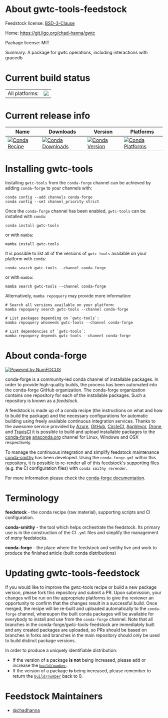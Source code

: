 About gwtc-tools-feedstock
==========================

Feedstock license: [BSD-3-Clause](https://github.com/conda-forge/gwtc-tools-feedstock/blob/main/LICENSE.txt)

Home: https://git.ligo.org/chad-hanna/gwtc

Package license: MIT

Summary: A package for gwtc operations, including interactions with gracedb

Current build status
====================


<table><tr><td>All platforms:</td>
    <td>
      <a href="https://dev.azure.com/conda-forge/feedstock-builds/_build/latest?definitionId=22252&branchName=main">
        <img src="https://dev.azure.com/conda-forge/feedstock-builds/_apis/build/status/gwtc-tools-feedstock?branchName=main">
      </a>
    </td>
  </tr>
</table>

Current release info
====================

| Name | Downloads | Version | Platforms |
| --- | --- | --- | --- |
| [![Conda Recipe](https://img.shields.io/badge/recipe-gwtc--tools-green.svg)](https://anaconda.org/conda-forge/gwtc-tools) | [![Conda Downloads](https://img.shields.io/conda/dn/conda-forge/gwtc-tools.svg)](https://anaconda.org/conda-forge/gwtc-tools) | [![Conda Version](https://img.shields.io/conda/vn/conda-forge/gwtc-tools.svg)](https://anaconda.org/conda-forge/gwtc-tools) | [![Conda Platforms](https://img.shields.io/conda/pn/conda-forge/gwtc-tools.svg)](https://anaconda.org/conda-forge/gwtc-tools) |

Installing gwtc-tools
=====================

Installing `gwtc-tools` from the `conda-forge` channel can be achieved by adding `conda-forge` to your channels with:

```
conda config --add channels conda-forge
conda config --set channel_priority strict
```

Once the `conda-forge` channel has been enabled, `gwtc-tools` can be installed with `conda`:

```
conda install gwtc-tools
```

or with `mamba`:

```
mamba install gwtc-tools
```

It is possible to list all of the versions of `gwtc-tools` available on your platform with `conda`:

```
conda search gwtc-tools --channel conda-forge
```

or with `mamba`:

```
mamba search gwtc-tools --channel conda-forge
```

Alternatively, `mamba repoquery` may provide more information:

```
# Search all versions available on your platform:
mamba repoquery search gwtc-tools --channel conda-forge

# List packages depending on `gwtc-tools`:
mamba repoquery whoneeds gwtc-tools --channel conda-forge

# List dependencies of `gwtc-tools`:
mamba repoquery depends gwtc-tools --channel conda-forge
```


About conda-forge
=================

[![Powered by
NumFOCUS](https://img.shields.io/badge/powered%20by-NumFOCUS-orange.svg?style=flat&colorA=E1523D&colorB=007D8A)](https://numfocus.org)

conda-forge is a community-led conda channel of installable packages.
In order to provide high-quality builds, the process has been automated into the
conda-forge GitHub organization. The conda-forge organization contains one repository
for each of the installable packages. Such a repository is known as a *feedstock*.

A feedstock is made up of a conda recipe (the instructions on what and how to build
the package) and the necessary configurations for automatic building using freely
available continuous integration services. Thanks to the awesome service provided by
[Azure](https://azure.microsoft.com/en-us/services/devops/), [GitHub](https://github.com/),
[CircleCI](https://circleci.com/), [AppVeyor](https://www.appveyor.com/),
[Drone](https://cloud.drone.io/welcome), and [TravisCI](https://travis-ci.com/)
it is possible to build and upload installable packages to the
[conda-forge](https://anaconda.org/conda-forge) [anaconda.org](https://anaconda.org/)
channel for Linux, Windows and OSX respectively.

To manage the continuous integration and simplify feedstock maintenance
[conda-smithy](https://github.com/conda-forge/conda-smithy) has been developed.
Using the ``conda-forge.yml`` within this repository, it is possible to re-render all of
this feedstock's supporting files (e.g. the CI configuration files) with ``conda smithy rerender``.

For more information please check the [conda-forge documentation](https://conda-forge.org/docs/).

Terminology
===========

**feedstock** - the conda recipe (raw material), supporting scripts and CI configuration.

**conda-smithy** - the tool which helps orchestrate the feedstock.
                   Its primary use is in the construction of the CI ``.yml`` files
                   and simplify the management of *many* feedstocks.

**conda-forge** - the place where the feedstock and smithy live and work to
                  produce the finished article (built conda distributions)


Updating gwtc-tools-feedstock
=============================

If you would like to improve the gwtc-tools recipe or build a new
package version, please fork this repository and submit a PR. Upon submission,
your changes will be run on the appropriate platforms to give the reviewer an
opportunity to confirm that the changes result in a successful build. Once
merged, the recipe will be re-built and uploaded automatically to the
`conda-forge` channel, whereupon the built conda packages will be available for
everybody to install and use from the `conda-forge` channel.
Note that all branches in the conda-forge/gwtc-tools-feedstock are
immediately built and any created packages are uploaded, so PRs should be based
on branches in forks and branches in the main repository should only be used to
build distinct package versions.

In order to produce a uniquely identifiable distribution:
 * If the version of a package **is not** being increased, please add or increase
   the [``build/number``](https://docs.conda.io/projects/conda-build/en/latest/resources/define-metadata.html#build-number-and-string).
 * If the version of a package **is** being increased, please remember to return
   the [``build/number``](https://docs.conda.io/projects/conda-build/en/latest/resources/define-metadata.html#build-number-and-string)
   back to 0.

Feedstock Maintainers
=====================

* [@chadhanna](https://github.com/chadhanna/)

